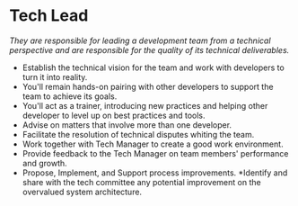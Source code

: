 # Tech Lead 

_They are responsible for leading a development team from a technical perspective and are responsible for the quality of its technical deliverables._

* Establish the technical vision for the team and work with developers to turn it into reality.
* You'll remain hands-on pairing with other developers to support the team to achieve its goals.
* You'll act as a trainer, introducing new practices and helping other developer to level up on best practices and tools.
* Advise on matters that involve more than one developer.
* Facilitate the resolution of technical disputes whiting the team.
* Work together with Tech Manager to create a good work environment.
* Provide feedback to the Tech Manager on team members' performance and growth.
* Propose, Implement, and Support process improvements.
*Identify and share with the tech committee any potential improvement on the overvalued system architecture.